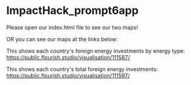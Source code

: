 # ImpactHack_prompt6app


Please open our index.html file to see our two maps!

OR you can see our maps at the links below:

This shows each country's foreign energy investments by energy type: https://public.flourish.studio/visualisation/111587/

This shows each country's total foreign energy investments: https://public.flourish.studio/visualisation/111597/

